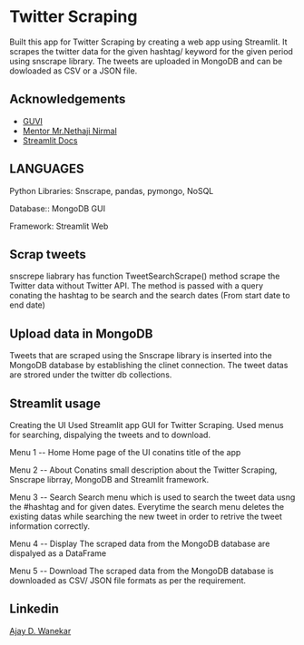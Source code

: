 
# Twitter Scraping

Built this app for Twitter Scraping by creating a web app using Streamlit. It scrapes the twitter data for the given hashtag/ keyword for the given period using snscrape library. The tweets are uploaded in MongoDB and can be dowloaded as CSV or a JSON file.

## Acknowledgements

 - [GUVI](https://www.guvi.in/)
 - [Mentor Mr.Nethaji Nirmal](https://www.linkedin.com/in/nethaji-nirmal/)
 - [Streamlit Docs](https://docs.streamlit.io/)


## LANGUAGES

Python Libraries: Snscrape, pandas, pymongo, NoSQL

Database:: MongoDB GUI

Framework: Streamlit Web
## Scrap tweets
 snscrepe liabrary has function TweetSearchScrape() method scrape the Twitter data without Twitter API. The method is passed with a query conating the hashtag to be search and the search dates (From start date to end date)
## Upload data in MongoDB
Tweets that are scraped using the Snscrape library is inserted into the MongoDB database by establishing the clinet connection. The tweet datas are strored under the twitter db collections.
## Streamlit usage
Creating the UI Used Streamlit app GUI for Twitter Scraping. Used menus for searching, dispalying the tweets and to download.

Menu 1 -- Home Home page of the UI conatins title of the app

Menu 2 -- About Conatins small description about the Twitter Scraping, Snscrape librray, MongoDB and Streamlit framework.

Menu 3 -- Search Search menu which is used to search the tweet data usng the #hashtag and for given dates. Everytime the search menu deletes the existing datas while searching the new tweet in order to retrive the tweet information correctly.

Menu 4 -- Display The scraped data from the MongoDB database are dispalyed as a DataFrame

Menu 5 -- Download The scraped data from the MongoDB database is downloaded as CSV/ JSON file formats as per the requirement.


## Linkedin
[Ajay D. Wanekar](https://www.linkedin.com/in/ajay-wanekar-245a50230/)

